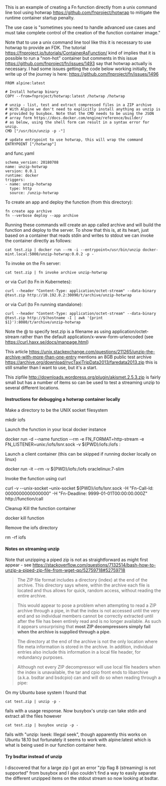 This is an example of creating a Fn function directly from a unix command line tool using hotwrap https://github.com/fnproject/hotwrap to mitigate the runtime container startup penalty.

The use case is "sometimes you need to handle advanced use cases and must take complete control of the creation of the function container image."

Note that to use a unix command line tool like this it is necessary to use hotwrap to provide an FDK. The tutorial https://fnproject.io/tutorials/ContainerAsFunction/ kind of implies that it is possible to run a "non-hot" container but comments in this issue https://github.com/fnproject/fn/issues/1493 say that hotwrap actually is necessary. I had some issues getting the code below working initially, the write up of the journey is here: https://github.com/fnproject/fn/issues/1496

```
FROM alpine:latest

# Install hotwrap binary
COPY --from=fnproject/hotwrap:latest /hotwrap /hotwrap 

# unzip - list, test and extract compressed files in a ZIP archive
# With Alpine we don't need to explicitly install anything as unzip is
# provided by busybox. Note that the CMD needs to be using the JSON
# array form https://docs.docker.com/engine/reference/builder/
# as below, using the shell form can result in a syntax error for unzip.
CMD ["/usr/bin/unzip -p -"]

# update entrypoint to use hotwrap, this will wrap the command 
ENTRYPOINT ["/hotwrap"]
```
and func.yaml
```
schema_version: 20180708
name: unzip-hotwrap
version: 0.0.1
runtime: docker
triggers:
- name: unzip-hotwrap
  type: http
  source: /unzip-hotwrap
```

To create an app and deploy the function (from this directory):
```
fn create app archive
fn --verbose deploy --app archive
```

Running these commands will create an app called archive and will build the function and deploy to the server. To show that this is, at its heart, just based on a container that reads stdin and writes to stdout we can invoke the container directly as follows:
```
cat test.zip | docker run --rm -i --entrypoint=/usr/bin/unzip docker-mint.local:5000/unzip-hotwrap:0.0.2 -p -
```
To invoke on the Fn server:
```
cat test.zip | fn invoke archive unzip-hotwrap
```
or via Curl (to Fn in Kubernetes):
```
curl --header "Content-Type: application/octet-stream" --data-binary @test.zip http://10.192.0.2:30090/t/archive/unzip-hotwrap
```
or via Curl (to Fn running standalone):
```
curl --header "Content-Type: application/octet-stream" --data-binary @test.zip http://$(hostname -I | awk '{print $1}'):8080/t/archive/unzip-hotwrap
```
Note the @ to specify test.zip is a filename as using application/octet-stream rather than the default application/x-www-form-urlencoded (see https://curl.haxx.se/docs/manpage.html)


This article https://unix.stackexchange.com/questions/211265/unzip-the-archive-with-more-than-one-entry mentions an 8GB public test archive https://archive.org/download/nycTaxiTripData2013/faredata2013.zip this is still smaller than I want to use, but it's a start.

This zipfile http://downloads.wordpress.org/plugin/akismet.2.5.3.zip is fairly small but has a number of items so can be used to test a streaming unzip to several different locations.

#### Instructions for debugging a hotwrap container locally
Make a directory to be the UNIX socket filesystem

mkdir iofs

Launch the function in your local docker instance

docker run -d --name function --rm -e FN_FORMAT=http-stream -e FN_LISTENER=unix:/iofs/lsnr.sock -v ${PWD}/iofs:/iofs <function-image>:<image-tag>

Launch a client container (this can be skipped if running docker locally on linux)

docker run -it --rm -v ${PWD}/iofs:/iofs oraclelinux:7-slim

Invoke the function using curl

curl -v --unix-socket –unix-socket ${PWD}/iofs/lsnr.sock -H "Fn-Call-Id: 0000000000000000" -H "Fn-Deadline: 9999-01-01T00:00:00.000Z" http://function/call

Cleanup
Kill the function container

docker kill function

Remove the iofs directory

rm -rf iofs

#### Notes on streaming unzip
Note that unzipping a piped zip is not as straightforward as might first appear - see https://stackoverflow.com/questions/7132514/bash-how-to-unzip-a-piped-zip-file-from-wget-qo/52759718#52759718

> The ZIP file format includes a directory (index) at the end of the archive. This directory says where, within the archive each file is located and thus allows for quick, random access, without reading the entire archive.

> This would appear to pose a problem when attempting to read a ZIP archive through a pipe, in that the index is not accessed until the very end and so individual members cannot be correctly extracted until after the file has been entirely read and is no longer available. As such it appears unsurprising that **most ZIP decompressors simply fail when the archive is supplied through a pipe**.

> The directory at the end of the archive is not the only location where file meta information is stored in the archive. In addition, individual entries also include this information in a local file header, for redundancy purposes.

> Although not every ZIP decompressor will use local file headers when the index is unavailable, the tar and cpio front ends to libarchive (a.k.a. bsdtar and bsdcpio) can and will do so when reading through a pipe:


On my Ubuntu base system I found that
```
cat test.zip | unzip -p -
```
fails with a usage response. Now busybox's unzip can take stdin and extract all the files however
```
cat test.zip | busybox unzip -p -
```
fails with "unzip: lseek: Illegal seek", though apparently this works on Ubuntu 18.10 but fortunately it seems to work with alpine:latest which is what is being used in our function container here.

#### Try bsdtar instead of unzip
I discovered that for a large zip I got an error "zip flag 8 (streaming) is not supported" from busybox and I also couldn't find a way to easily separate the different unzipped items on the stdout stream so now looking at bsdtar.

